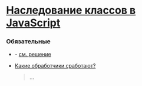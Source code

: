 # [Наследование классов в JavaScript](https://learn.javascript.ru/class-inheritance)

### Обязательные
 
* []() - [см. решение]()

* [Какие обработчики сработают?]()
  > ...
